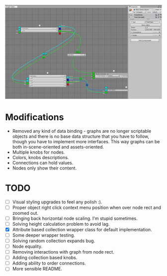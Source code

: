 ﻿![Example](Example.png)

# Modifications

* Removed any kind of data binding - graphs are no longer scriptable objects and there is no base data structure that you have to follow, though you have to implement more interfaces. This way graphs can be both in-scene-oriented and assets-oriented.
* Multiple knobs for nodes.
* Colors, knobs descriptions.
* Connections can hold values.
* Nodes only show their content.

# TODO

- [ ] Visual styling upgrades to feel any polish :).
- [ ] Proper object right click context menu position when over node rect and zoomed out.
- [ ] Bringing back horizontal node scaling. I'm stupid sometimes.
- [ ] Solving height calculation problem to avoid lag.
- [x] Attribute based collection wrapper class for default implementation.
- [ ] Some deeper wrapper testing.
- [ ] Solving random collection expands bug.
- [ ] Node equality.
- [ ] Removing interactions with graph from node rect.
- [ ] Adding collection based knobs.
- [ ] Adding ability to order connections.
- [ ] More sensible README.
